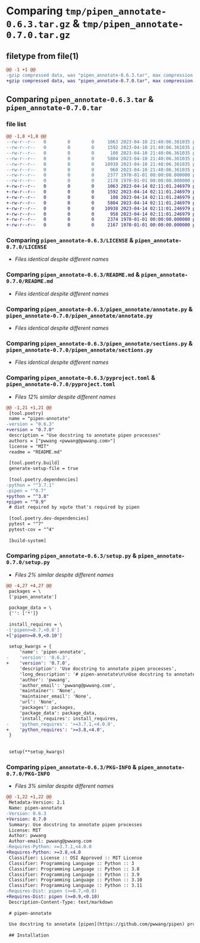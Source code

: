 # Comparing `tmp/pipen_annotate-0.6.3.tar.gz` & `tmp/pipen_annotate-0.7.0.tar.gz`

## filetype from file(1)

```diff
@@ -1 +1 @@
-gzip compressed data, was "pipen_annotate-0.6.3.tar", max compression
+gzip compressed data, was "pipen_annotate-0.7.0.tar", max compression
```

## Comparing `pipen_annotate-0.6.3.tar` & `pipen_annotate-0.7.0.tar`

### file list

```diff
@@ -1,8 +1,8 @@
--rw-r--r--   0        0        0     1063 2023-04-10 21:40:06.361035 pipen_annotate-0.6.3/LICENSE
--rw-r--r--   0        0        0     1592 2023-04-10 21:40:06.361035 pipen_annotate-0.6.3/README.md
--rw-r--r--   0        0        0      108 2023-04-10 21:40:06.361035 pipen_annotate-0.6.3/pipen_annotate/__init__.py
--rw-r--r--   0        0        0     5804 2023-04-10 21:40:06.361035 pipen_annotate-0.6.3/pipen_annotate/annotate.py
--rw-r--r--   0        0        0    10938 2023-04-10 21:40:06.361035 pipen_annotate-0.6.3/pipen_annotate/sections.py
--rw-r--r--   0        0        0      960 2023-04-10 21:40:06.361035 pipen_annotate-0.6.3/pyproject.toml
--rw-r--r--   0        0        0     2377 1970-01-01 00:00:00.000000 pipen_annotate-0.6.3/setup.py
--rw-r--r--   0        0        0     2170 1970-01-01 00:00:00.000000 pipen_annotate-0.6.3/PKG-INFO
+-rw-r--r--   0        0        0     1063 2023-04-14 02:11:01.246979 pipen_annotate-0.7.0/LICENSE
+-rw-r--r--   0        0        0     1592 2023-04-14 02:11:01.246979 pipen_annotate-0.7.0/README.md
+-rw-r--r--   0        0        0      108 2023-04-14 02:11:01.246979 pipen_annotate-0.7.0/pipen_annotate/__init__.py
+-rw-r--r--   0        0        0     5804 2023-04-14 02:11:01.246979 pipen_annotate-0.7.0/pipen_annotate/annotate.py
+-rw-r--r--   0        0        0    10938 2023-04-14 02:11:01.246979 pipen_annotate-0.7.0/pipen_annotate/sections.py
+-rw-r--r--   0        0        0      958 2023-04-14 02:11:01.246979 pipen_annotate-0.7.0/pyproject.toml
+-rw-r--r--   0        0        0     2374 1970-01-01 00:00:00.000000 pipen_annotate-0.7.0/setup.py
+-rw-r--r--   0        0        0     2167 1970-01-01 00:00:00.000000 pipen_annotate-0.7.0/PKG-INFO
```

### Comparing `pipen_annotate-0.6.3/LICENSE` & `pipen_annotate-0.7.0/LICENSE`

 * *Files identical despite different names*

### Comparing `pipen_annotate-0.6.3/README.md` & `pipen_annotate-0.7.0/README.md`

 * *Files identical despite different names*

### Comparing `pipen_annotate-0.6.3/pipen_annotate/annotate.py` & `pipen_annotate-0.7.0/pipen_annotate/annotate.py`

 * *Files identical despite different names*

### Comparing `pipen_annotate-0.6.3/pipen_annotate/sections.py` & `pipen_annotate-0.7.0/pipen_annotate/sections.py`

 * *Files identical despite different names*

### Comparing `pipen_annotate-0.6.3/pyproject.toml` & `pipen_annotate-0.7.0/pyproject.toml`

 * *Files 12% similar despite different names*

```diff
@@ -1,21 +1,21 @@
 [tool.poetry]
 name = "pipen-annotate"
-version = "0.6.3"
+version = "0.7.0"
 description = "Use docstring to annotate pipen processes"
 authors = ["pwwang <pwwang@pwwang.com>"]
 license = "MIT"
 readme = "README.md"
 
 [tool.poetry.build]
 generate-setup-file = true
 
 [tool.poetry.dependencies]
-python = "^3.7.1"
-pipen = "^0.7"
+python = "^3.8"
+pipen = "^0.9"
 # diot required by xqute that's required by pipen
 
 [tool.poetry.dev-dependencies]
 pytest = "^7"
 pytest-cov = "^4"
 
 [build-system]
```

### Comparing `pipen_annotate-0.6.3/setup.py` & `pipen_annotate-0.7.0/setup.py`

 * *Files 2% similar despite different names*

```diff
@@ -4,27 +4,27 @@
 packages = \
 ['pipen_annotate']
 
 package_data = \
 {'': ['*']}
 
 install_requires = \
-['pipen>=0.7,<0.8']
+['pipen>=0.9,<0.10']
 
 setup_kwargs = {
     'name': 'pipen-annotate',
-    'version': '0.6.3',
+    'version': '0.7.0',
     'description': 'Use docstring to annotate pipen processes',
     'long_description': '# pipen-annotate\n\nUse docstring to annotate [pipen](https://github.com/pwwang/pipen) processes\n\n## Installation\n\n```shell\npip install -U pipen-annotate\n```\n\n## Usage\n\n```python\nfrom pprint import pprint\nfrom pipen import Proc\nfrom pipen_annotate import annotate\n\n\nclass Process(Proc):\n    """Short description\n\n    Long description\n\n    Input:\n        infile: An input file\n        invar: An input variable\n\n    Output:\n        outfile: The output file\n\n    Envs:\n        ncores: Number of cores\n    """\n    input = "infile:file, invar"\n    output = "outfile:file:output.txt"\n    args = {\'ncores\': 1}\n\nannotated = annotate(Process)\n# prints:\n{\'Envs\': {\'ncores\': {\'attrs\': OrderedDiot([(\'default\', 1)]),\n                     \'help\': \'Number of cores\',\n                     \'terms\': OrderedDiot([])}},\n \'Input\': {\'infile\': {\'attrs\': {\'action\': \'extend\',\n                                \'itype\': \'file\',\n                                \'nargs\': \'+\'},\n                      \'help\': \'An input file\',\n                      \'terms\': OrderedDiot([])},\n           \'invar\': {\'attrs\': {\'action\': \'extend\',\n                               \'itype\': \'var\',\n                               \'nargs\': \'+\'},\n                     \'help\': \'An input variable\',\n                     \'terms\': OrderedDiot([])}},\n \'Output\': {\'outfile\': {\'attrs\': {\'default\': \'output.txt\',\n                                  \'otype\': \'file\'},\n                        \'help\': \'The output file\',\n                        \'terms\': OrderedDiot([])}},\n \'Summary\': {\'long\': \'Long description\\n\',\n             \'short\': \'Short description\'}}\n```\n',
     'author': 'pwwang',
     'author_email': 'pwwang@pwwang.com',
     'maintainer': 'None',
     'maintainer_email': 'None',
     'url': 'None',
     'packages': packages,
     'package_data': package_data,
     'install_requires': install_requires,
-    'python_requires': '>=3.7.1,<4.0.0',
+    'python_requires': '>=3.8,<4.0',
 }
 
 
 setup(**setup_kwargs)
```

### Comparing `pipen_annotate-0.6.3/PKG-INFO` & `pipen_annotate-0.7.0/PKG-INFO`

 * *Files 3% similar despite different names*

```diff
@@ -1,22 +1,22 @@
 Metadata-Version: 2.1
 Name: pipen-annotate
-Version: 0.6.3
+Version: 0.7.0
 Summary: Use docstring to annotate pipen processes
 License: MIT
 Author: pwwang
 Author-email: pwwang@pwwang.com
-Requires-Python: >=3.7.1,<4.0.0
+Requires-Python: >=3.8,<4.0
 Classifier: License :: OSI Approved :: MIT License
 Classifier: Programming Language :: Python :: 3
 Classifier: Programming Language :: Python :: 3.8
 Classifier: Programming Language :: Python :: 3.9
 Classifier: Programming Language :: Python :: 3.10
 Classifier: Programming Language :: Python :: 3.11
-Requires-Dist: pipen (>=0.7,<0.8)
+Requires-Dist: pipen (>=0.9,<0.10)
 Description-Content-Type: text/markdown
 
 # pipen-annotate
 
 Use docstring to annotate [pipen](https://github.com/pwwang/pipen) processes
 
 ## Installation
```

